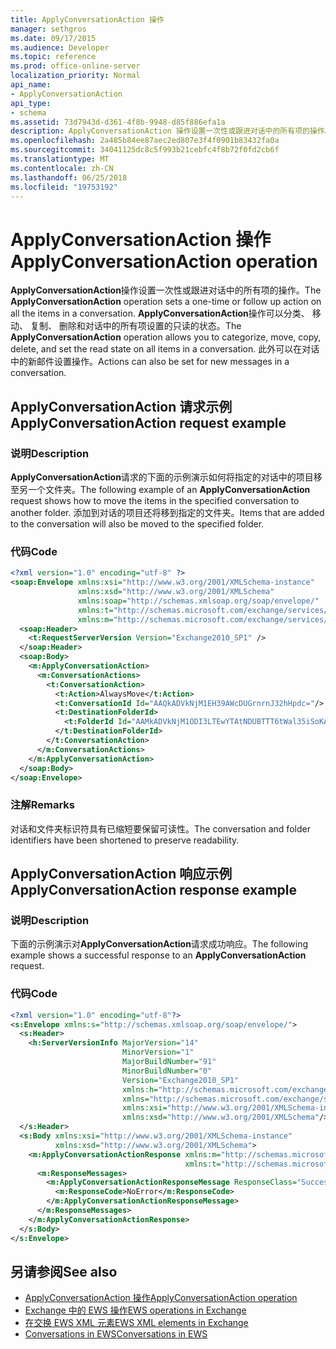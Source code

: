 ```yaml
---
title: ApplyConversationAction 操作
manager: sethgros
ms.date: 09/17/2015
ms.audience: Developer
ms.topic: reference
ms.prod: office-online-server
localization_priority: Normal
api_name:
- ApplyConversationAction
api_type:
- schema
ms.assetid: 73d7943d-d361-4f8b-9948-d85f886efa1a
description: ApplyConversationAction 操作设置一次性或跟进对话中的所有项的操作。 ApplyConversationAction 操作可以分类、 移动、 复制、 删除和对话中的所有项设置的只读的状态。 此外可以在对话中的新邮件设置操作。
ms.openlocfilehash: 2a485b84ee87aec2ed807e3f4f0901b83432fa0a
ms.sourcegitcommit: 34041125dc8c5f993b21cebfc4f8b72f0fd2cb6f
ms.translationtype: MT
ms.contentlocale: zh-CN
ms.lasthandoff: 06/25/2018
ms.locfileid: "19753192"
---
```

# <a name="applyconversationaction-operation"></a><span data-ttu-id="28d1f-105">ApplyConversationAction 操作</span><span class="sxs-lookup"><span data-stu-id="28d1f-105">ApplyConversationAction operation</span></span>

<span data-ttu-id="28d1f-106">**ApplyConversationAction**操作设置一次性或跟进对话中的所有项的操作。</span><span class="sxs-lookup"><span data-stu-id="28d1f-106">The **ApplyConversationAction** operation sets a one-time or follow up action on all the items in a conversation.</span></span> <span data-ttu-id="28d1f-107">**ApplyConversationAction**操作可以分类、 移动、 复制、 删除和对话中的所有项设置的只读的状态。</span><span class="sxs-lookup"><span data-stu-id="28d1f-107">The **ApplyConversationAction** operation allows you to categorize, move, copy, delete, and set the read state on all items in a conversation.</span></span> <span data-ttu-id="28d1f-108">此外可以在对话中的新邮件设置操作。</span><span class="sxs-lookup"><span data-stu-id="28d1f-108">Actions can also be set for new messages in a conversation.</span></span> 
  
## <a name="applyconversationaction-request-example"></a><span data-ttu-id="28d1f-109">ApplyConversationAction 请求示例</span><span class="sxs-lookup"><span data-stu-id="28d1f-109">ApplyConversationAction request example</span></span>

### <a name="description"></a><span data-ttu-id="28d1f-110">说明</span><span class="sxs-lookup"><span data-stu-id="28d1f-110">Description</span></span>

<span data-ttu-id="28d1f-111">**ApplyConversationAction**请求的下面的示例演示如何将指定的对话中的项目移至另一个文件夹。</span><span class="sxs-lookup"><span data-stu-id="28d1f-111">The following example of an **ApplyConversationAction** request shows how to move the items in the specified conversation to another folder.</span></span> <span data-ttu-id="28d1f-112">添加到对话的项目还将移到指定的文件夹。</span><span class="sxs-lookup"><span data-stu-id="28d1f-112">Items that are added to the conversation will also be moved to the specified folder.</span></span> 
  
### <a name="code"></a><span data-ttu-id="28d1f-113">代码</span><span class="sxs-lookup"><span data-stu-id="28d1f-113">Code</span></span>

```XML
<?xml version="1.0" encoding="utf-8" ?>
<soap:Envelope xmlns:xsi="http://www.w3.org/2001/XMLSchema-instance"
               xmlns:xsd="http://www.w3.org/2001/XMLSchema"
               xmlns:soap="http://schemas.xmlsoap.org/soap/envelope/"
               xmlns:t="http://schemas.microsoft.com/exchange/services/2006/types"
               xmlns:m="http://schemas.microsoft.com/exchange/services/2006/messages">
  <soap:Header>
    <t:RequestServerVersion Version="Exchange2010_SP1" />
  </soap:Header>
  <soap:Body>
    <m:ApplyConversationAction>
      <m:ConversationActions>
        <t:ConversationAction>
          <t:Action>AlwaysMove</t:Action>
          <t:ConversationId Id="AAQkADVkNjM1EH39AWcDUGrnrnJ32hHpdc="/>
          <t:DestinationFolderId>
            <t:FolderId Id="AAMkADVkNjM1ODI3LTEwYTAtNDUBTTT6tWal35iSoKAAAABZZWAAA="/>
          </t:DestinationFolderId>
        </t:ConversationAction>
      </m:ConversationActions>
    </m:ApplyConversationAction>
  </soap:Body>
</soap:Envelope>
```

### <a name="remarks"></a><span data-ttu-id="28d1f-114">注解</span><span class="sxs-lookup"><span data-stu-id="28d1f-114">Remarks</span></span>

<span data-ttu-id="28d1f-115">对话和文件夹标识符具有已缩短要保留可读性。</span><span class="sxs-lookup"><span data-stu-id="28d1f-115">The conversation and folder identifiers have been shortened to preserve readability.</span></span>
  
## <a name="applyconversationaction-response-example"></a><span data-ttu-id="28d1f-116">ApplyConversationAction 响应示例</span><span class="sxs-lookup"><span data-stu-id="28d1f-116">ApplyConversationAction response example</span></span>

### <a name="description"></a><span data-ttu-id="28d1f-117">说明</span><span class="sxs-lookup"><span data-stu-id="28d1f-117">Description</span></span>

<span data-ttu-id="28d1f-118">下面的示例演示对**ApplyConversationAction**请求成功响应。</span><span class="sxs-lookup"><span data-stu-id="28d1f-118">The following example shows a successful response to an **ApplyConversationAction** request.</span></span> 
  
### <a name="code"></a><span data-ttu-id="28d1f-119">代码</span><span class="sxs-lookup"><span data-stu-id="28d1f-119">Code</span></span>

```XML
<?xml version="1.0" encoding="utf-8"?>
<s:Envelope xmlns:s="http://schemas.xmlsoap.org/soap/envelope/">
  <s:Header>
    <h:ServerVersionInfo MajorVersion="14" 
                         MinorVersion="1" 
                         MajorBuildNumber="91" 
                         MinorBuildNumber="0" 
                         Version="Exchange2010_SP1" 
                         xmlns:h="http://schemas.microsoft.com/exchange/services/2006/types" 
                         xmlns="http://schemas.microsoft.com/exchange/services/2006/types" 
                         xmlns:xsi="http://www.w3.org/2001/XMLSchema-instance" 
                         xmlns:xsd="http://www.w3.org/2001/XMLSchema"/>
  </s:Header>
  <s:Body xmlns:xsi="http://www.w3.org/2001/XMLSchema-instance" 
          xmlns:xsd="http://www.w3.org/2001/XMLSchema">
    <m:ApplyConversationActionResponse xmlns:m="http://schemas.microsoft.com/exchange/services/2006/messages" 
                                       xmlns:t="http://schemas.microsoft.com/exchange/services/2006/types">
      <m:ResponseMessages>
        <m:ApplyConversationActionResponseMessage ResponseClass="Success">
          <m:ResponseCode>NoError</m:ResponseCode>
        </m:ApplyConversationActionResponseMessage>
      </m:ResponseMessages>
    </m:ApplyConversationActionResponse>
  </s:Body>
</s:Envelope>
```

## <a name="see-also"></a><span data-ttu-id="28d1f-120">另请参阅</span><span class="sxs-lookup"><span data-stu-id="28d1f-120">See also</span></span>

- [<span data-ttu-id="28d1f-121">ApplyConversationAction 操作</span><span class="sxs-lookup"><span data-stu-id="28d1f-121">ApplyConversationAction operation</span></span>](applyconversationaction-operation.md)
- [<span data-ttu-id="28d1f-122">Exchange 中的 EWS 操作</span><span class="sxs-lookup"><span data-stu-id="28d1f-122">EWS operations in Exchange</span></span>](ews-operations-in-exchange.md)
- [<span data-ttu-id="28d1f-123">在交换 EWS XML 元素</span><span class="sxs-lookup"><span data-stu-id="28d1f-123">EWS XML elements in Exchange</span></span>](ews-xml-elements-in-exchange.md)
- [<span data-ttu-id="28d1f-124">Conversations in EWS</span><span class="sxs-lookup"><span data-stu-id="28d1f-124">Conversations in EWS</span></span>](http://msdn.microsoft.com/library/91e64629-db6c-4c94-9dcb-d386232e8467%28Office.15%29.aspx)


